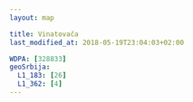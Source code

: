 ```yaml
---
layout: map

title: Vinatovača
last_modified_at: 2018-05-19T23:04:03+02:00

WDPA: [328833]
geoSrbija:
  L1_183: [26]
  L1_362: [4]
---
```

